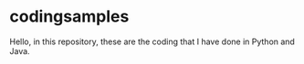 # codingsamples
Hello, in this repository, these are the coding that I have done in Python and Java. 
